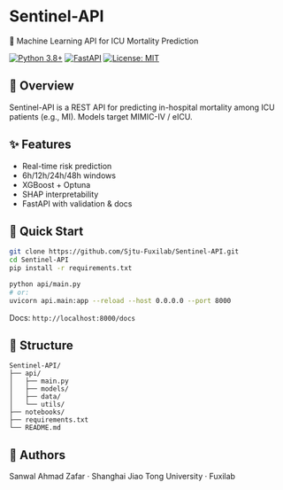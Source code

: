 # Sentinel-API

🏥 Machine Learning API for ICU Mortality Prediction

[![Python 3.8+](https://img.shields.io/badge/python-3.8+-blue.svg)](https://www.python.org/downloads/)
[![FastAPI](https://img.shields.io/badge/FastAPI-0.104+-green.svg)](https://fastapi.tiangolo.com/)
[![License: MIT](https://img.shields.io/badge/License-MIT-yellow.svg)](https://opensource.org/licenses/MIT)

## 🎯 Overview
Sentinel-API is a REST API for predicting in-hospital mortality among ICU patients (e.g., MI). Models target MIMIC-IV / eICU.

## ✨ Features
- Real-time risk prediction
- 6h/12h/24h/48h windows
- XGBoost + Optuna
- SHAP interpretability
- FastAPI with validation & docs

## 🚀 Quick Start

```bash
git clone https://github.com/Sjtu-Fuxilab/Sentinel-API.git
cd Sentinel-API
pip install -r requirements.txt
```

```bash
python api/main.py
# or:
uvicorn api.main:app --reload --host 0.0.0.0 --port 8000
```

Docs: `http://localhost:8000/docs`

## 📁 Structure
```
Sentinel-API/
├── api/
│   ├── main.py
│   ├── models/
│   ├── data/
│   └── utils/
├── notebooks/
├── requirements.txt
└── README.md
```

## 👥 Authors
Sanwal Ahmad Zafar · Shanghai Jiao Tong University · Fuxilab
